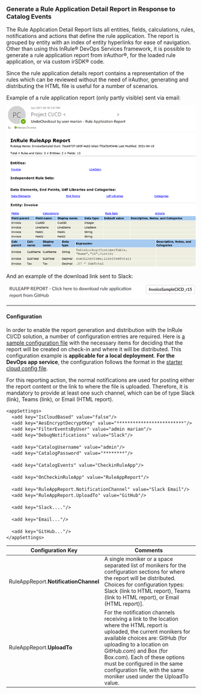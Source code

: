 ### Generate a Rule Application Detail Report in Response to Catalog Events

The Rule Application Detail Report lists all entities, fields, calculations, rules, notifications and actions that define the rule application.  The report is grouped by entity with an index of entity hyperlinks for ease of navigation.  Other than using this InRule® DevOps Services framework, it is possible to generate a rule application report from irAuthor®, for the loaded rule application, or via custom irSDK® code.

Since the rule application details report contains a representation of the rules which can be reviewed without the need of irAuthor, generating and distributing the HTML file is useful for a number of scenarios.

Example of a rule application report (only partly visible) sent via email:

![Example of rule application report sent via email](../images/Sample2-RuleAppReportEmail.PNG)

And an example of the download link sent to Slack:

![Example of rule application report link sent via Slack](../images/Sample2-RuleAppReportSlack.PNG)

---
#### Configuration

In order to enable the report generation and distribution with the InRule CI/CD solution, a number of configuration entries are required.  Here is [a sample configuration file](../config/InRuleCICD_RuleAppReport.config) with the necessary items for deciding that the report will be created on check-in and where it will be distributed. This configuration example is **applicable for a local deployment**.  **For the DevOps app service**, the configuration follows the format in the [starter cloud config file](../config/InRule.CICD.Runtime.Service.config.json).

For this reporting action, the normal notifications are used for posting either the report content or the link to where the file is uploaded.  Therefore, it is mandatory to provide at least one such channel, which can be of type Slack (link), Teams (link), or Email (HTML report).  


```
<appSettings>
  <add key="IsCloudBased" value="false"/>
  <add key="AesEncryptDecryptKey" value="*************************"/>
  <add key="FilterEventsByUser" value="admin marian"/>
  <add key="DebugNotifications" value="Slack"/>
  
  <add key="CatalogUsername" value="admin"/>
  <add key="CatalogPassword" value="********"/>
  
  <add key="CatalogEvents" value="CheckinRuleApp"/>

  <add key="OnCheckinRuleApp" value="RuleAppReport"/>
  
  <add key="RuleAppReport.NotificationChannel" value="Slack Email"/>
  <add key="RuleAppReport.UploadTo" value="GitHub"/>
  
  <add key="Slack...."/>
  
  <add key="Email..."/>
  
  <add key="GitHub..."/>
</appSettings>
```

|Configuration Key | Comments
--- | ---
|RuleAppReport.**NotificationChannel**| A single moniker or a space separated list of monikers for the configuration sections for where the report will be distributed.  Choices for configuration types: Slack (link to HTML report), Teams (link to HTML report), or Email (HTML report)].
|RuleAppReport.**UploadTo**| For the notification channels receiving a link to the location where the HTML report is uploaded, the current monikers for available choices are: GitHub (for uploading to a location on GitHub.com) and Box (for Box.com).  Each of these options must be configured in the same configuration file, with the same moniker used under the UploadTo value.
